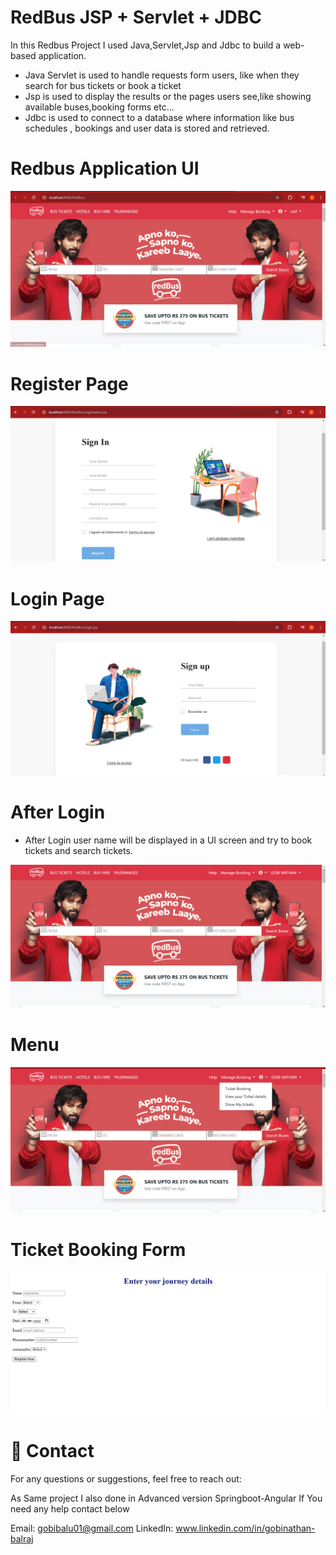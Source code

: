 # RedBus JSP + Servlet + JDBC 

In this Redbus Project I used Java,Servlet,Jsp and Jdbc to build a web-based application.

* Java Servlet is used to handle requests form users, like when they search for bus tickets or book a ticket
* Jsp is used to display the results or the pages users see,like showing available buses,booking forms etc...
* Jdbc is used to connect to a database where information like bus schedules , bookings and user data is stored and retrieved.


# Redbus Application UI
![image alt](https://github.com/Gobi0301/RedBus-Servlet-JSP/blob/master/Pic1.png?raw=true)

# Register Page

![image alt](https://github.com/Gobi0301/RedBus-Servlet-JSP/blob/master/SignUp.png?raw=true)


# Login Page


![image alt](https://github.com/Gobi0301/RedBus-Servlet-JSP/blob/master/Login.png?raw=true)


# After Login 
* After Login user name will be displayed in a UI screen and try to book tickets and search tickets.

![image alt](https://github.com/Gobi0301/RedBus-Servlet-JSP/blob/master/AfterLogin.png?raw=true)


# Menu
![image alt](https://github.com/Gobi0301/RedBus-Servlet-JSP/blob/master/ManageBooking.png?raw=true)

# Ticket Booking Form
![image alt](https://github.com/Gobi0301/RedBus-Servlet-JSP/blob/master/TicketBooking.png?raw=true)


# 🤝 Contact
For any questions or suggestions, feel free to reach out:

As Same project I also done in Advanced version Springboot-Angular
If You need any help contact below

Email: gobibalu01@gmail.com LinkedIn: www.linkedin.com/in/gobinathan-balraj


